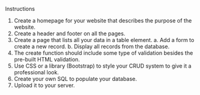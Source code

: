 Instructions

1. Create a homepage for your website that describes the purpose of the website.
2. Create a header and footer on all the pages.
3. Create a page that lists all your data in a table element.
    a. Add a form to create a new record.
    b. Display all records from the database.
4. The create function should include some type of validation besides the pre-built HTML
validation.
5. Use CSS or a library (Bootstrap) to style your CRUD system to give it a professional
look.
6. Create your own SQL to populate your database.
7. Upload it to your server.